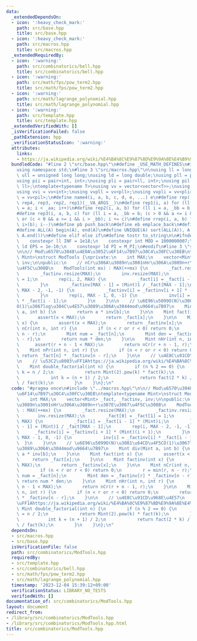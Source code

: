 ```yaml
---
data:
  _extendedDependsOn:
  - icon: ':heavy_check_mark:'
    path: src/base.hpp
    title: src/base.hpp
  - icon: ':heavy_check_mark:'
    path: src/macros.hpp
    title: src/macros.hpp
  _extendedRequiredBy:
  - icon: ':warning:'
    path: src/combinatorics/bell.hpp
    title: src/combinatorics/bell.hpp
  - icon: ':warning:'
    path: src/math/fps/pow_term2.hpp
    title: src/math/fps/pow_term2.hpp
  - icon: ':warning:'
    path: src/math/lagrange_polynomial.hpp
    title: src/math/lagrange_polynomial.hpp
  - icon: ':warning:'
    path: src/template.hpp
    title: src/template.hpp
  _extendedVerifiedWith: []
  _isVerificationFailed: false
  _pathExtension: hpp
  _verificationStatusIcon: ':warning:'
  attributes:
    links:
    - https://ja.wikipedia.org/wiki/%E4%BA%8C%E9%87%8D%E9%9A%8E%E4%B9%97
  bundledCode: "#line 2 \"src/base.hpp\"\n#define _USE_MATH_DEFINES\n#include <bits/stdc++.h>\n\
    using namespace std;\n#line 3 \"src/macros.hpp\"\n\nusing ll = long long;\nusing\
    \ ull = unsigned long long;\nusing ld = long double;\nusing pll = pair<ll, ll>;\n\
    using pii = pair<int, int>;\nusing pli = pair<ll, int>;\nusing pil = pair<int,\
    \ ll>;\ntemplate<typename T>\nusing vv = vector<vector<T>>;\nusing vvl = vv<ll>;\n\
    using vvi = vv<int>;\nusing vvpll = vv<pll>;\nusing vvpli = vv<pli>;\nusing vvpil\
    \ = vv<pil>;\n#define name4(i, a, b, c, d, e, ...) e\n#define rep(...) name4(__VA_ARGS__,\
    \ rep4, rep3, rep2, rep1)(__VA_ARGS__)\n#define rep1(i, a) for (ll i = 0, _aa\
    \ = a; i < _aa; i++)\n#define rep2(i, a, b) for (ll i = a, _bb = b; i < _bb; i++)\n\
    #define rep3(i, a, b, c) for (ll i = a, _bb = b; (c > 0 && a <= i && i < _bb)\
    \ or (c < 0 && a >= i && i > _bb); i += c)\n#define rrep(i, a, b) for (ll i=(a);\
    \ i>(b); i--)\n#define pb push_back\n#define eb emplace_back\n#define mkp make_pair\n\
    #define ALL(A) begin(A), end(A)\n#define UNIQUE(A) sort(ALL(A)), A.erase(unique(ALL(A)),\
    \ A.end())\n#define elif else if\n#define tostr to_string\n\n#ifndef CONSTANTS\n\
    \    constexpr ll INF = 1e18;\n    constexpr int MOD = 1000000007;\n    constexpr\
    \ ld EPS = 1e-10;\n    constexpr ld PI = M_PI;\n#endif\n#line 3 \"src/combinatorics/ModTools.hpp\"\
    \n\n// Mod\u6570\u3048\u4E0A\u3052\u6F14\u7B97\u30C4\u30FC\u30EB\ntemplate<typename\
    \ Mint>\nstruct ModTools {\nprivate:\n    int MAX;\n    vector<Mint> _fact, _factinv,\
    \ inv;\n\npublic:\n    // nCr\u306A\u3089n\u3001nHr\u306A\u3089n+r\u307E\u3067\
    \u4F5C\u308B\n    ModTools(int mx) : MAX(++mx) {\n        _fact.resize(MAX);\n\
    \        _factinv.resize(MAX);\n        inv.resize(MAX);\n        _fact[0] = _fact[1]\
    \ = 1;\n        rep(i, 2, MAX) {\n            _fact[i] = _fact[i - 1] * (Mint)i;\n\
    \        }\n        _factinv[MAX - 1] = (Mint)1 / _fact[MAX - 1];\n        rep(i,\
    \ MAX - 2, -1, -1) {\n            _factinv[i] = _factinv[i + 1] * (Mint)(i + 1);\n\
    \        }\n        rep(i, MAX - 1, 0, -1) {\n            inv[i] = _factinv[i]\
    \ * _fact[i - 1];\n        }\n    }\n\n    // \u6E96\u5099O(N)\u3001\u64CD\u4F5C\
    O(1)\u3067log\u304C\u4E57\u3089\u306A\u3044mod\u9664\u7B97\n    Mint div(Mint\
    \ a, int b) {\n        return a * inv[b];\n    }\n\n    Mint fact(int x) {\n \
    \       assert(x < MAX);\n        return _fact[x];\n    }\n\n    Mint factinv(int\
    \ x) {\n        assert(x < MAX);\n        return _factinv[x];\n    }\n\n    Mint\
    \ nCr(int n, int r) {\n        if (n < r or r < 0) return 0;\n        r = min(r,\
    \ n - r);\n        Mint num = _fact[n];\n        Mint den = _factinv[r] * _factinv[n\
    \ - r];\n        return num * den;\n    }\n\n    Mint nHr(int n, int r) {\n  \
    \      assert(r + n - 1 < MAX);\n        return nCr(r + n - 1, r);\n    }\n\n\
    \    Mint nPr(int n, int r) {\n        if (n < r or r < 0) return 0;\n       \
    \ return _fact[n] * _factinv[n - r];\n    }\n\n    // \u4E8C\u91CD\u968E\u4E57\
    \n    // \u53C2\u8003\uFF1Ahttps://ja.wikipedia.org/wiki/%E4%BA%8C%E9%87%8D%E9%9A%8E%E4%B9%97\n\
    \    Mint double_factorial(int n) {\n        if (n % 2 == 0) {\n            int\
    \ k = n / 2;\n            return Mint(2).pow(k) * fact(k);\n        } else {\n\
    \            int k = (n + 1) / 2;\n            return fact(2 * k) / Mint(2).pow(k)\
    \ / fact(k);\n        }\n    }\n};\n"
  code: "#pragma once\n#include \"../macros.hpp\"\n\n// Mod\u6570\u3048\u4E0A\u3052\
    \u6F14\u7B97\u30C4\u30FC\u30EB\ntemplate<typename Mint>\nstruct ModTools {\nprivate:\n\
    \    int MAX;\n    vector<Mint> _fact, _factinv, inv;\n\npublic:\n    // nCr\u306A\
    \u3089n\u3001nHr\u306A\u3089n+r\u307E\u3067\u4F5C\u308B\n    ModTools(int mx)\
    \ : MAX(++mx) {\n        _fact.resize(MAX);\n        _factinv.resize(MAX);\n \
    \       inv.resize(MAX);\n        _fact[0] = _fact[1] = 1;\n        rep(i, 2,\
    \ MAX) {\n            _fact[i] = _fact[i - 1] * (Mint)i;\n        }\n        _factinv[MAX\
    \ - 1] = (Mint)1 / _fact[MAX - 1];\n        rep(i, MAX - 2, -1, -1) {\n      \
    \      _factinv[i] = _factinv[i + 1] * (Mint)(i + 1);\n        }\n        rep(i,\
    \ MAX - 1, 0, -1) {\n            inv[i] = _factinv[i] * _fact[i - 1];\n      \
    \  }\n    }\n\n    // \u6E96\u5099O(N)\u3001\u64CD\u4F5CO(1)\u3067log\u304C\u4E57\
    \u3089\u306A\u3044mod\u9664\u7B97\n    Mint div(Mint a, int b) {\n        return\
    \ a * inv[b];\n    }\n\n    Mint fact(int x) {\n        assert(x < MAX);\n   \
    \     return _fact[x];\n    }\n\n    Mint factinv(int x) {\n        assert(x <\
    \ MAX);\n        return _factinv[x];\n    }\n\n    Mint nCr(int n, int r) {\n\
    \        if (n < r or r < 0) return 0;\n        r = min(r, n - r);\n        Mint\
    \ num = _fact[n];\n        Mint den = _factinv[r] * _factinv[n - r];\n       \
    \ return num * den;\n    }\n\n    Mint nHr(int n, int r) {\n        assert(r +\
    \ n - 1 < MAX);\n        return nCr(r + n - 1, r);\n    }\n\n    Mint nPr(int\
    \ n, int r) {\n        if (n < r or r < 0) return 0;\n        return _fact[n]\
    \ * _factinv[n - r];\n    }\n\n    // \u4E8C\u91CD\u968E\u4E57\n    // \u53C2\u8003\
    \uFF1Ahttps://ja.wikipedia.org/wiki/%E4%BA%8C%E9%87%8D%E9%9A%8E%E4%B9%97\n   \
    \ Mint double_factorial(int n) {\n        if (n % 2 == 0) {\n            int k\
    \ = n / 2;\n            return Mint(2).pow(k) * fact(k);\n        } else {\n \
    \           int k = (n + 1) / 2;\n            return fact(2 * k) / Mint(2).pow(k)\
    \ / fact(k);\n        }\n    }\n};\n"
  dependsOn:
  - src/macros.hpp
  - src/base.hpp
  isVerificationFile: false
  path: src/combinatorics/ModTools.hpp
  requiredBy:
  - src/template.hpp
  - src/combinatorics/bell.hpp
  - src/math/fps/pow_term2.hpp
  - src/math/lagrange_polynomial.hpp
  timestamp: '2023-12-04 15:39:12+09:00'
  verificationStatus: LIBRARY_NO_TESTS
  verifiedWith: []
documentation_of: src/combinatorics/ModTools.hpp
layout: document
redirect_from:
- /library/src/combinatorics/ModTools.hpp
- /library/src/combinatorics/ModTools.hpp.html
title: src/combinatorics/ModTools.hpp
---
```

